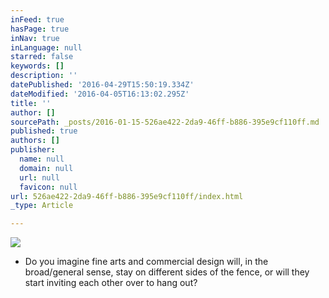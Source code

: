 ```yaml
---
inFeed: true
hasPage: true
inNav: true
inLanguage: null
starred: false
keywords: []
description: ''
datePublished: '2016-04-29T15:50:19.334Z'
dateModified: '2016-04-05T16:13:02.295Z'
title: ''
author: []
sourcePath: _posts/2016-01-15-526ae422-2da9-46ff-b886-395e9cf110ff.md
published: true
authors: []
publisher:
  name: null
  domain: null
  url: null
  favicon: null
url: 526ae422-2da9-46ff-b886-395e9cf110ff/index.html
_type: Article

---
```

![](https://s3-us-west-2.amazonaws.com/the-grid-img/p/ad1184432ffa3c25c27c06a86921d7adcc2d92f1.jpg)

* Do you imagine fine arts and commercial design will, in the broad/general sense, stay on different sides of the fence, or will they start inviting each other over to hang out?